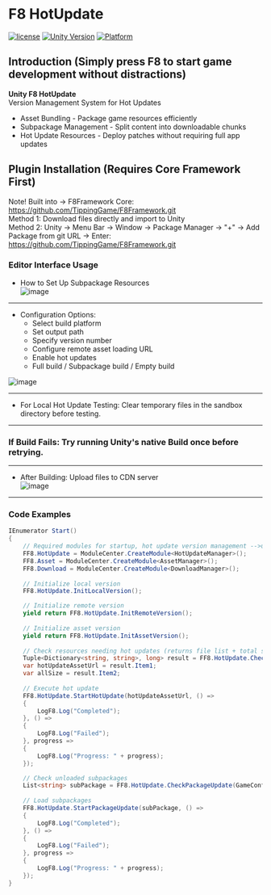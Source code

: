 # F8 HotUpdate

[![license](http://img.shields.io/badge/license-MIT-green.svg)](https://opensource.org/licenses/MIT)
[![Unity Version](https://img.shields.io/badge/unity-2021|2022|2023|6000-blue)](https://unity.com)
[![Platform](https://img.shields.io/badge/platform-Win%20%7C%20Android%20%7C%20iOS%20%7C%20Mac%20%7C%20Linux%20%7C%20WebGL-orange)]()

## Introduction (Simply press F8 to start game development without distractions)
**Unity F8 HotUpdate**  
Version Management System for Hot Updates
* Asset Bundling - Package game resources efficiently
* Subpackage Management - Split content into downloadable chunks
* Hot Update Resources - Deploy patches without requiring full app updates

## Plugin Installation (Requires Core Framework First)
Note! Built into → F8Framework Core: https://github.com/TippingGame/F8Framework.git  
Method 1: Download files directly and import to Unity  
Method 2: Unity → Menu Bar → Window → Package Manager → "+" → Add Package from git URL → Enter: https://github.com/TippingGame/F8Framework.git

### Editor Interface Usage

* How to Set Up Subpackage Resources  
  ![image](https://tippinggame-1257018413.cos.ap-guangzhou.myqcloud.com/TippingGame/HotUpdateManager/ui_20240323173756.png)
--------------------------
* Configuration Options:
  * Select build platform
  * Set output path
  * Specify version number
  * Configure remote asset loading URL
  * Enable hot updates
  * Full build / Subpackage build / Empty build  

![image](https://tippinggame-1257018413.cos.ap-guangzhou.myqcloud.com/TippingGame/HotUpdateManager/ui_20240317214323_2.png)  

--------------------------
* For Local Hot Update Testing: Clear temporary files in the sandbox directory before testing.
--------------------------
### If Build Fails: Try running Unity's native Build once before retrying.

--------------------------
* After Building: Upload files to CDN server  
  ![image](https://tippinggame-1257018413.cos.ap-guangzhou.myqcloud.com/TippingGame/HotUpdateManager/ui_20240323173827_2.png)
--------------------------
### Code Examples
```C#
IEnumerator Start()
{
    // Required modules for startup, hot update version management -->used asset module -->used download module
    FF8.HotUpdate = ModuleCenter.CreateModule<HotUpdateManager>();
    FF8.Asset = ModuleCenter.CreateModule<AssetManager>();
    FF8.Download = ModuleCenter.CreateModule<DownloadManager>();
    
    // Initialize local version
    FF8.HotUpdate.InitLocalVersion();

    // Initialize remote version 
    yield return FF8.HotUpdate.InitRemoteVersion();
    
    // Initialize asset version
    yield return FF8.HotUpdate.InitAssetVersion();
    
    // Check resources needing hot updates (returns file list + total size)
    Tuple<Dictionary<string, string>, long> result = FF8.HotUpdate.CheckHotUpdate();
    var hotUpdateAssetUrl = result.Item1;
    var allSize = result.Item2;
    
    // Execute hot update
    FF8.HotUpdate.StartHotUpdate(hotUpdateAssetUrl, () =>
    {
        LogF8.Log("Completed");
    }, () =>
    {
        LogF8.Log("Failed"); 
    }, progress =>
    {
        LogF8.Log("Progress: " + progress);
    });

    // Check unloaded subpackages  
    List<string> subPackage = FF8.HotUpdate.CheckPackageUpdate(GameConfig.LocalGameVersion.SubPackage);
    
    // Load subpackages
    FF8.HotUpdate.StartPackageUpdate(subPackage, () =>
    {
        LogF8.Log("Completed");
    }, () =>
    {
        LogF8.Log("Failed");
    }, progress =>
    {
        LogF8.Log("Progress: " + progress);
    });
}
```
